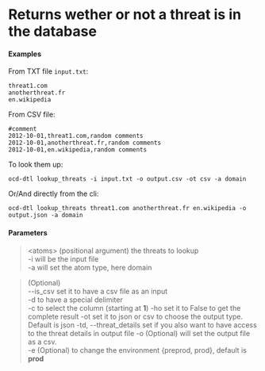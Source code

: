 # Returns wether or not a threat is in the database

#### Examples

From TXT file `input.txt`:

    threat1.com
    anotherthreat.fr
    en.wikipedia

From CSV file:

    #comment
    2012-10-01,threat1.com,random comments
    2012-10-01,anotherthreat.fr,random comments
    2012-10-01,en.wikipedia,random comments

To look them up:
    
    ocd-dtl lookup_threats -i input.txt -o output.csv -ot csv -a domain

Or/And directly from the cli:
    
    ocd-dtl lookup_threats threat1.com anotherthreat.fr en.wikipedia -o output.json -a domain


#### Parameters

> <atoms\> (positional argument) the threats to lookup   
> -i will be the input file  
> -a will set the atom type, here domain

>  (Optional)  
> --is_csv  set it to have a csv file as an input  
> -d to have a special delimiter  
> -c to select the column (starting at **1**)
> -ho set it to False to get the complete result
> -ot set it to json or csv to choose the output type. Default is json
> -td, --threat_details set if you also want to have access to the threat details in output file
> -o (Optional) will set the output file as a csv.  
> -e (Optional) to change the environment {preprod, prod},  default is **prod**  
